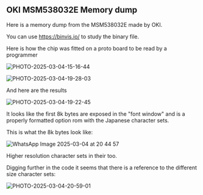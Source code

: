 ## OKI MSM538032E Memory dump

Here is a memory dump from the MSM538032E made by OKI.

You can use https://binvis.io/ to study the binary file.

Here is how the chip was fitted on a proto board to be read by a programmer

![PHOTO-2025-03-04-15-16-44](https://github.com/user-attachments/assets/1ec6310c-30fe-4bd9-a26a-1ebd54b33e12)

![PHOTO-2025-03-04-19-28-03](https://github.com/user-attachments/assets/bf7013b9-3256-4670-97f9-fc8ebe8a1ee1)

And here are the results

![PHOTO-2025-03-04-19-22-45](https://github.com/user-attachments/assets/ba34fce3-9987-4b54-a465-0ccf8b7b9a59)

It looks like the first 8k bytes are exposed in the "font window" and is a properly formatted option rom with the Japanese character sets.

This is what the 8k bytes look like:

![WhatsApp Image 2025-03-04 at 20 44 57](https://github.com/user-attachments/assets/ab47040d-b2bb-4e07-9493-6b115e13f85e)

Higher resolution character sets in their too.

Digging further in the code it seems that there is a reference to the different size character sets:

![PHOTO-2025-03-04-20-59-01](https://github.com/user-attachments/assets/b8fc24f2-c471-4327-af1e-fa48569bc93e)


